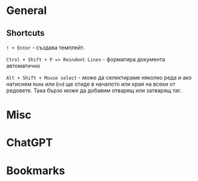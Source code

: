 # General
## Shortcuts
 `! + Enter` - създава темплейт.

`Ctrol + Shift + P => Reindent Lines` - форматира документа автоматично

`Alt + Shift + Mouse select` - може да селектираме няколко реда и ако натиснем `Home` или `End` ще отиде в началото или края на всеки от редовете. Така бързо може да добавим отварящ или затварящ таг.
# Misc

# ChatGPT

# Bookmarks